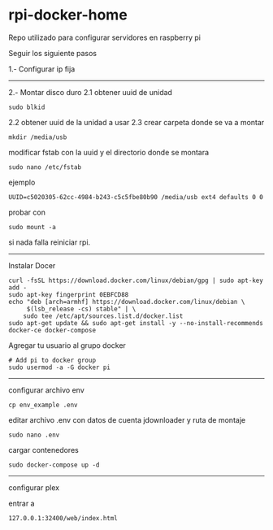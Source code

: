 # rpi-docker-home

Repo utilizado para configurar servidores en raspberry pi

Seguir los siguiente pasos

1.- Configurar ip fija
***
2.- Montar disco duro
2.1 obtener uuid de unidad

```
sudo blkid
```
   
2.2 obtener uuid de la unidad a usar
2.3 crear carpeta donde se va a montar

```
mkdir /media/usb
```

modificar fstab con la uuid y el directorio donde se montara

```
sudo nano /etc/fstab
```

ejemplo

```
UUID=c5020305-62cc-4984-b243-c5c5fbe80b90 /media/usb ext4 defaults 0 0
```

probar con 

```
sudo mount -a
 ```

 si nada falla reiniciar rpi.

 ***

Instalar Docer


```
curl -fsSL https://download.docker.com/linux/debian/gpg | sudo apt-key add -
sudo apt-key fingerprint 0EBFCD88
echo "deb [arch=armhf] https://download.docker.com/linux/debian \
     $(lsb_release -cs) stable" | \
    sudo tee /etc/apt/sources.list.d/docker.list
sudo apt-get update && sudo apt-get install -y --no-install-recommends docker-ce docker-compose
```

Agregar tu usuario al grupo docker 

```
# Add pi to docker group
sudo usermod -a -G docker pi
```    


***
configurar archivo env

```
cp env_example .env
```

editar archivo .env con datos de cuenta jdownloader y ruta de montaje

```
sudo nano .env
```

cargar contenedores 
```
sudo docker-compose up -d
```

***
configurar plex

entrar a 

```
127.0.0.1:32400/web/index.html
```
